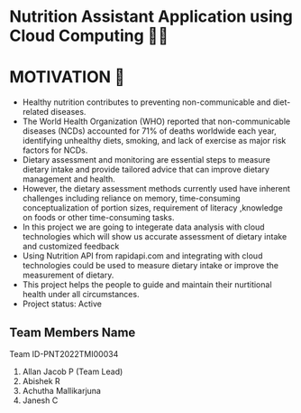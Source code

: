 # Nutrition Assistant Application using Cloud Computing 🥗🥬
# MOTIVATION 🙌
- Healthy nutrition contributes to preventing non-communicable and diet-related diseases.
- The World Health Organization (WHO) reported that non-communicable diseases (NCDs)
accounted for 71% of deaths worldwide each year, identifying unhealthy diets, smoking, and
lack of exercise as major risk factors for NCDs.
- Dietary assessment and monitoring are essential steps to measure dietary intake and provide
tailored advice that can improve dietary management and health.
- However, the dietary assessment methods currently used have inherent challenges including reliance on memory,
time-consuming conceptualization of portion sizes, requirement of literacy ,knowledge on foods or other time-consuming tasks.
- In this project we are going to integerate data analysis with cloud technologies which will show us accurate
assessment of dietary intake and customized feedback
- Using Nutrition API from rapidapi.com and integrating with cloud technologies could be used to measure dietary intake
or improve the measurement of dietary.
- This project helps the people to guide and maintain their nurtitional health under all circumstances.
- Project status: Active
## Team Members Name
Team ID-PNT2022TMI00034
1. Allan Jacob P (Team Lead)
2. Abishek R
3. Achutha Mallikarjuna
4. Janesh C



